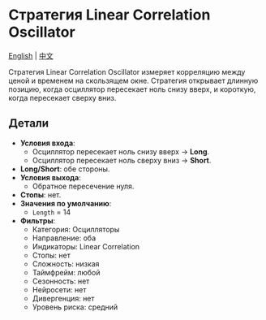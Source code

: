 # Стратегия Linear Correlation Oscillator
[English](README.md) | [中文](README_cn.md)

Стратегия Linear Correlation Oscillator измеряет корреляцию между ценой и временем на скользящем окне. Стратегия открывает длинную позицию, когда осциллятор пересекает ноль снизу вверх, и короткую, когда пересекает сверху вниз.

## Детали

- **Условия входа**:
  - Осциллятор пересекает ноль снизу вверх → **Long**.
  - Осциллятор пересекает ноль сверху вниз → **Short**.
- **Long/Short**: обе стороны.
- **Условия выхода**:
  - Обратное пересечение нуля.
- **Стопы**: нет.
- **Значения по умолчанию**:
  - `Length` = 14
- **Фильтры**:
  - Категория: Осцилляторы
  - Направление: оба
  - Индикаторы: Linear Correlation
  - Стопы: нет
  - Сложность: низкая
  - Таймфрейм: любой
  - Сезонность: нет
  - Нейросети: нет
  - Дивергенция: нет
  - Уровень риска: средний

